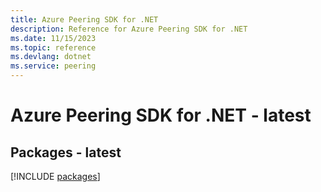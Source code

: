 ```yaml
---
title: Azure Peering SDK for .NET
description: Reference for Azure Peering SDK for .NET
ms.date: 11/15/2023
ms.topic: reference
ms.devlang: dotnet
ms.service: peering
---
```

# Azure Peering SDK for .NET - latest
## Packages - latest
[!INCLUDE [packages](peering-index.md)]